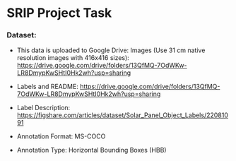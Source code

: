 # SRIP Project Task

### Dataset:

- This data is uploaded to Google Drive: Images (Use 31 cm native resolution images with 416x416 sizes): https://drive.google.com/drive/folders/13QfMQ-7OdWKw-LR8DmypKwSHtI0Hk2wh?usp=sharing

- Labels and README: https://drive.google.com/drive/folders/13QfMQ-7OdWKw-LR8DmypKwSHtI0Hk2wh?usp=sharing

- Label Description: https://figshare.com/articles/dataset/Solar_Panel_Object_Labels/22081091

- Annotation Format: MS-COCO

- Annotation Type: Horizontal Bounding Boxes (HBB)
